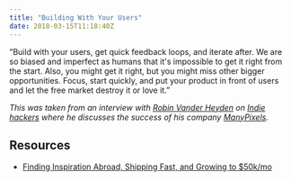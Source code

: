 ```yaml
---
title: "Building With Your Users"
date: 2018-03-15T11:18:40Z
---
```


”Build with your users, get quick feedback loops, and iterate after. We are so biased and imperfect as humans that it's impossible to get it right from the start. Also, you might get it right, but you might miss other bigger opportunities. Focus, start quickly, and put your product in front of users and let the free market destroy it or love it.”

_This was taken from an interview with [Robin Vander Heyden](https://twitter.com/vinrob) on [Indie hackers](https://www.indiehackers.com/) where he discusses the success of his company [ManyPixels](https://www.manypixels.co/)._

## Resources

- [Finding Inspiration Abroad, Shipping Fast, and Growing to $50k/mo](https://www.indiehackers.com/interview/finding-inspiration-abroad-shipping-fast-and-growing-to-50k-mo-e55f6feafd)
